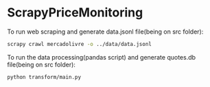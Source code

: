 # ScrapyPriceMonitoring

To run web scraping and generate data.jsonl file(being on src folder):
```bash
scrapy crawl mercadolivre -o ../data/data.jsonl
```

To run the data processing(pandas script) and generate quotes.db file(being on src folder):
```bash
python transform/main.py
```
